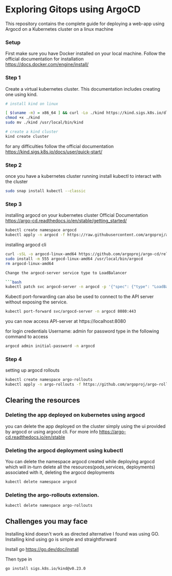 # Exploring Gitops using ArgoCD
This repository contains the complete guide for deploying a web-app using Argocd on a Kubernetes cluster on a linux machine


### Setup
First make sure you have Docker installed on your local machine.
Follow the official documentation for installation https://docs.docker.com/engine/install/

### Step 1
Create a virtual kubernetes cluster. This documentation includes creating one using kind.

```bash
# install kind on linux

[ $(uname -m) = x86_64 ] && curl -Lo ./kind https://kind.sigs.k8s.io/dl/v0.23.0/kind-linux-amd64
chmod +x ./kind
sudo mv ./kind /usr/local/bin/kind

# create a kind cluster
kind create cluster
```
for any difficulties follow the official documentation
https://kind.sigs.k8s.io/docs/user/quick-start/

### Step 2
once you have a kubernetes cluster running install kubectl to interact with the cluster

```bash
sudo snap install kubectl --classic
```

### Step 3 
installing argocd on your kubernetes cluster
Official Documentation https://argo-cd.readthedocs.io/en/stable/getting_started/

```bash
kubectl create namespace argocd
kubectl apply -n argocd -f https://raw.githubusercontent.com/argoproj/argo-cd/stable/manifests/install.yaml
```
installing argocd cli 

```bash
curl -sSL -o argocd-linux-amd64 https://github.com/argoproj/argo-cd/releases/latest/download/argocd-linux-amd64
sudo install -m 555 argocd-linux-amd64 /usr/local/bin/argocd
rm argocd-linux-amd64

Change the argocd-server service type to LoadBalancer

```bash 
kubectl patch svc argocd-server -n argocd -p '{"spec": {"type": "LoadBalancer"}}'
```

Kubectl port-forwarding can also be used to connect to the API server without exposing the service.

```bash 
kubectl port-forward svc/argocd-server -n argocd 8080:443
```

you can now access API-server at https://localhost:8080

for login credentials
Username: admin
for password type in the following command to access
```bash
argocd admin initial-password -n argocd
```


### Step 4 

setting up argocd rollouts

```bash 
kubectl create namespace argo-rollouts
kubectl apply -n argo-rollouts -f https://github.com/argoproj/argo-rollouts/releases/latest/download/install.yaml
```

## Clearing the resources 

### Deleting the app deployed on kubernetes using argocd
you can delete the app deployed on the cluster simply using the ui provided by argocd or using argocd cli.
For more info https://argo-cd.readthedocs.io/en/stable

### Deleting the argocd deployment using kubectl

You can delete the namespace argocd created while deploying argocd which will in-turn delete all the resources(pods,services, deployments) associated with it, deleting the argocd deployments

```bash
kubectl delete namespace argocd
```

### Deleting the argo-rollouts extension.

```bash
kubectl delete namespace argo-rollouts
```

## Challenges you may face 

Installing kind doesn't work as directed alternative I found was using GO. Installing kind using go is simple and straightforward

Install go https://go.dev/doc/install

Then type in 
```bash
go install sigs.k8s.io/kind@v0.23.0
```











